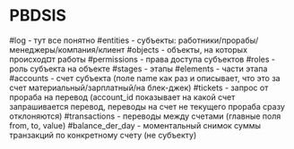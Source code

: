 # PBDSIS
#log - тут все понятно
#entities - субъекты: работники/прорабы/менеджеры/компания/клиент
#objects - объекты, на которых происход¤т работы
#permissions - права доступа субъектов
#roles - роль субъекта на объекте
#stages - этапы
#elements - части этапа
#accounts - счет субъекта (поле name как раз и описывает, что это за счет материальный/зарплатный/на блек-джек)
#tickets - запрос от прораба на перевод (account_id показывает на какой счет запрашивается перевод, переводы на счет не текущего прораба сразу отклоняются)
#transactions - переводы между счетами (главные поля from, to, value)
#balance_der_day - моментальный снимок суммы транзакций по конкретному счету (не субъекту)
